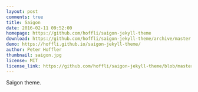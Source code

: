 ```yaml
---
layout: post
comments: true
title: Saigon
date: 2016-02-11 09:52:00
homepage: https://github.com/hoffli/saigon-jekyll-theme
download: https://github.com/hoffli/saigon-jekyll-theme/archive/master.zip
demo: https://hoffli.github.io/saigon-jekyll-theme/
author: Peter Hoffler
thumbnail: saigon.jpg
license: MIT
license_link: https://github.com/hoffli/saigon-jekyll-theme/blob/master/LICENSE
---
```


Saigon theme.
